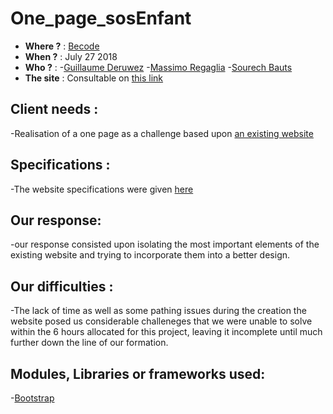# One_page_sosEnfant
- **Where ?** : [Becode](https://www.becode.org/)
- **When ?** : July 27 2018
- **Who ?** : 
  -[Guillaume Deruwez](https://github.com/gderuwez)
  -[Massimo Regaglia](https://github.com/mregaglia)
  -[Sourech Bauts](https://github.com/sourechbauts)
- **The site** : Consultable on [this link](https://gderuwez.github.io/Onepagesosoenfant/)

## Client needs :
  -Realisation of a one page as a challenge based upon [an existing website](http://www.sosenfants.com/)

## Specifications :
  -The website specifications were given [here](https://github.com/becodeorg/Johnson2/tree/master/projets/challenge-six-hours-team)

## Our response:
  -our response consisted upon isolating the most important elements of the existing website and trying to incorporate them into a better design.

## Our difficulties :
  -The lack of time as well as some pathing issues during the creation the website posed us considerable challeneges that we were unable to solve within the 6 hours allocated for this project, leaving it incomplete until much further down the line of our formation.

## Modules, Libraries or frameworks used:
-[Bootstrap](https://getbootstrap.com/)


